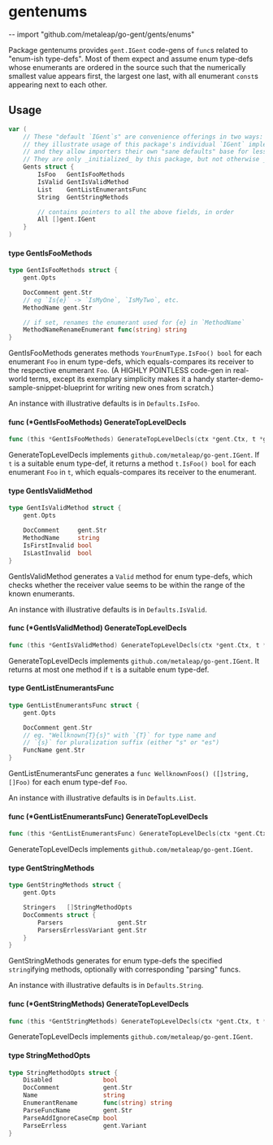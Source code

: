 # gentenums
--
    import "github.com/metaleap/go-gent/gents/enums"

Package gentenums provides `gent.IGent` code-gens of `func`s related to
"enum-ish type-defs". Most of them expect and assume enum type-defs whose
enumerants are ordered in the source such that the numerically smallest value
appears first, the largest one last, with all enumerant `const`s appearing next
to each other.

## Usage

```go
var (
	// These "default `IGent`s" are convenience offerings in two ways:
	// they illustrate usage of this package's individual `IGent` implementers' fields,
	// and they allow importers their own "sane defaults" base for less-noisy tweaking.
	// They are only _initialized_ by this package, but not otherwise _used_ by it.
	Gents struct {
		IsFoo   GentIsFooMethods
		IsValid GentIsValidMethod
		List    GentListEnumerantsFunc
		String  GentStringMethods

		// contains pointers to all the above fields, in order
		All []gent.IGent
	}
)
```

#### type GentIsFooMethods

```go
type GentIsFooMethods struct {
	gent.Opts

	DocComment gent.Str
	// eg `Is{e}` -> `IsMyOne`, `IsMyTwo`, etc.
	MethodName gent.Str

	// if set, renames the enumerant used for {e} in `MethodName`
	MethodNameRenameEnumerant func(string) string
}
```

GentIsFooMethods generates methods `YourEnumType.IsFoo() bool` for each
enumerant `Foo` in enum type-defs, which equals-compares its receiver to the
respective enumerant `Foo`. (A HIGHLY POINTLESS code-gen in real-world terms,
except its exemplary simplicity makes it a handy
starter-demo-sample-snippet-blueprint for writing new ones from scratch.)

An instance with illustrative defaults is in `Defaults.IsFoo`.

#### func (*GentIsFooMethods) GenerateTopLevelDecls

```go
func (this *GentIsFooMethods) GenerateTopLevelDecls(ctx *gent.Ctx, t *gent.Type) (decls Syns)
```
GenerateTopLevelDecls implements `github.com/metaleap/go-gent.IGent`. If `t` is
a suitable enum type-def, it returns a method `t.IsFoo() bool` for each
enumerant `Foo` in `t`, which equals-compares its receiver to the enumerant.

#### type GentIsValidMethod

```go
type GentIsValidMethod struct {
	gent.Opts

	DocComment     gent.Str
	MethodName     string
	IsFirstInvalid bool
	IsLastInvalid  bool
}
```

GentIsValidMethod generates a `Valid` method for enum type-defs, which checks
whether the receiver value seems to be within the range of the known enumerants.

An instance with illustrative defaults is in `Defaults.IsValid`.

#### func (*GentIsValidMethod) GenerateTopLevelDecls

```go
func (this *GentIsValidMethod) GenerateTopLevelDecls(ctx *gent.Ctx, t *gent.Type) (decls Syns)
```
GenerateTopLevelDecls implements `github.com/metaleap/go-gent.IGent`. It returns
at most one method if `t` is a suitable enum type-def.

#### type GentListEnumerantsFunc

```go
type GentListEnumerantsFunc struct {
	gent.Opts

	DocComment gent.Str
	// eg. "Wellknown{T}{s}" with `{T}` for type name and
	// `{s}` for pluralization suffix (either "s" or "es")
	FuncName gent.Str
}
```

GentListEnumerantsFunc generates a `func WellknownFoos() ([]string, []Foo)` for
each enum type-def `Foo`.

An instance with illustrative defaults is in `Defaults.List`.

#### func (*GentListEnumerantsFunc) GenerateTopLevelDecls

```go
func (this *GentListEnumerantsFunc) GenerateTopLevelDecls(ctx *gent.Ctx, t *gent.Type) (decls Syns)
```
GenerateTopLevelDecls implements `github.com/metaleap/go-gent.IGent`.

#### type GentStringMethods

```go
type GentStringMethods struct {
	gent.Opts

	Stringers   []StringMethodOpts
	DocComments struct {
		Parsers               gent.Str
		ParsersErrlessVariant gent.Str
	}
}
```

GentStringMethods generates for enum type-defs the specified `string`ifying
methods, optionally with corresponding "parsing" funcs.

An instance with illustrative defaults is in `Defaults.String`.

#### func (*GentStringMethods) GenerateTopLevelDecls

```go
func (this *GentStringMethods) GenerateTopLevelDecls(ctx *gent.Ctx, t *gent.Type) (decls Syns)
```
GenerateTopLevelDecls implements `github.com/metaleap/go-gent.IGent`.

#### type StringMethodOpts

```go
type StringMethodOpts struct {
	Disabled              bool
	DocComment            gent.Str
	Name                  string
	EnumerantRename       func(string) string
	ParseFuncName         gent.Str
	ParseAddIgnoreCaseCmp bool
	ParseErrless          gent.Variant
}
```
